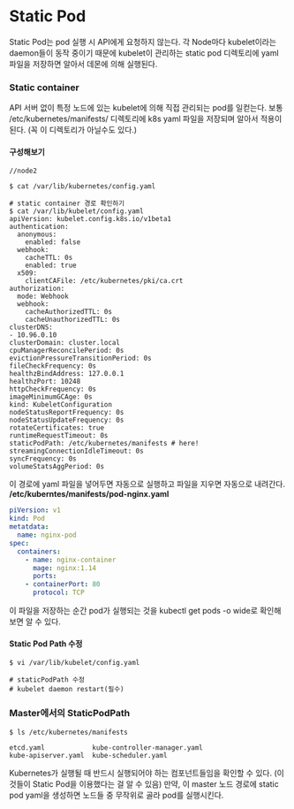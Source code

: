 # Static Pod

Static Pod는 pod 실행 시 API에게 요청하지 않는다. 각 Node마다 kubelet이라는 daemon들이 동작 중이기 때문에 kubelet이 관리하는 static pod 디렉토리에 yaml 파일을 저장하면 알아서 데몬에 의해 실행된다.

### Static container

API 서버 없이 특정 노드에 있는 kubelet에 의해 직접 관리되는 pod를 일컫는다. 보통 /etc/kubernetes/manifests/ 디렉토리에 k8s yaml 파일을 저장되며 알아서 적용이 된다. (꼭 이 디렉토리가 아닐수도 있다.)

#### 구성해보기

```
//node2

$ cat /var/lib/kubernetes/config.yaml

# static container 경로 확인하기
$ cat /var/lib/kubelet/config.yaml
apiVersion: kubelet.config.k8s.io/v1beta1
authentication:
  anonymous:
    enabled: false
  webhook:
    cacheTTL: 0s
    enabled: true
  x509:
    clientCAFile: /etc/kubernetes/pki/ca.crt
authorization:
  mode: Webhook
  webhook:
    cacheAuthorizedTTL: 0s
    cacheUnauthorizedTTL: 0s
clusterDNS:
- 10.96.0.10
clusterDomain: cluster.local
cpuManagerReconcilePeriod: 0s
evictionPressureTransitionPeriod: 0s
fileCheckFrequency: 0s
healthzBindAddress: 127.0.0.1
healthzPort: 10248
httpCheckFrequency: 0s
imageMinimumGCAge: 0s
kind: KubeletConfiguration
nodeStatusReportFrequency: 0s
nodeStatusUpdateFrequency: 0s
rotateCertificates: true
runtimeRequestTimeout: 0s
staticPodPath: /etc/kubernetes/manifests # here!
streamingConnectionIdleTimeout: 0s
syncFrequency: 0s
volumeStatsAggPeriod: 0s
```

이 경로에 yaml 파일을 넣어두면 자동으로 실행하고 파일을 지우면 자동으로 내려간다.
**/etc/kuberntes/manifests/pod-nginx.yaml**

```yaml
piVersion: v1
kind: Pod
metatdata:
  name: nginx-pod
spec:
  containers:
    - name: nginx-container
      mage: nginx:1.14
      ports:
    - containerPort: 80
      protocol: TCP
```

이 파일을 저장하는 순간 pod가 실행되는 것을 kubectl get pods -o wide로 확인해보면 알 수 있다.

#### Static Pod Path 수정

```
$ vi /var/lib/kubelet/config.yaml

# staticPodPath 수정
# kubelet daemon restart(필수)
```

### Master에서의 StaticPodPath

```
$ ls /etc/kubernetes/manifests

etcd.yaml            kube-controller-manager.yaml
kube-apiserver.yaml  kube-scheduler.yaml
```

Kubernetes가 실행될 때 반드시 실행되어야 하는 컴포넌트들임을 확인할 수 있다. (이것들이 Static Pod을 이용했다는 걸 알 수 있음)
만약, 이 master 노드 경로에 static pod yaml을 생성하면 노드들 중 무작위로 골라 pod를 실행시킨다.
